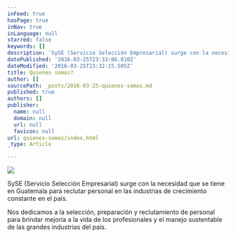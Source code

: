 ```yaml
---
inFeed: true
hasPage: true
inNav: true
inLanguage: null
starred: false
keywords: []
description: 'SySE (Servicio Selección Empresarial) surge con la necesidad que se tiene en Guatemala para reclutar personal en las industrias de crecimiento constante en el país. '
datePublished: '2016-03-25T23:33:06.810Z'
dateModified: '2016-03-25T23:32:15.505Z'
title: Quienes somos?
author: []
sourcePath: _posts/2016-03-25-quienes-somos.md
published: true
authors: []
publisher:
  name: null
  domain: null
  url: null
  favicon: null
url: quienes-somos/index.html
_type: Article

---
```

![](https://s3-us-west-2.amazonaws.com/the-grid-img/p/1d57a01af9fc61dc8cebc0165c0bb534b9bae1d2.jpg)

SySE (Servicio Selección Empresarial) surge con la necesidad que se tiene en Guatemala para reclutar personal en las industrias de crecimiento constante en el país. 

Nos dedicamos a la selección, preparación y reclutamiento de personal para brindar mejoría a la vida de los profesionales y el manejo sustentable de las grandes industrias del país.